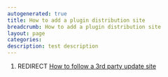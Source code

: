 ```yaml
---
autogenerated: true
title: How to add a plugin distribution site
breadcrumb: How to add a plugin distribution site
layout: page
categories: 
description: test description
---
```


1.  REDIRECT [How to follow a 3rd party update site](How_to_follow_a_3rd_party_update_site )
